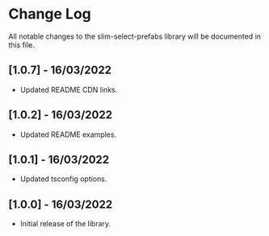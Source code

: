 # Change Log

All notable changes to the slim-select-prefabs library will be documented in this file.

## [1.0.7] - 16/03/2022
- Updated README CDN links.

## [1.0.2] - 16/03/2022
- Updated README examples.

## [1.0.1] - 16/03/2022
- Updated tsconfig options.

## [1.0.0] - 16/03/2022
- Initial release of the library.